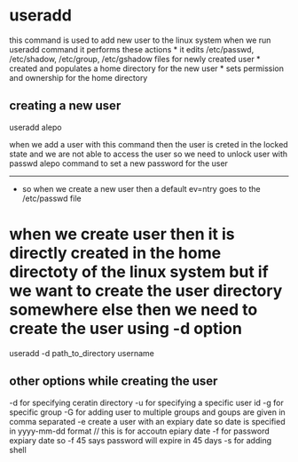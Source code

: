 # useradd 

this command is used to add new user to the linux system
when we run useradd command it performs these actions
    * it edits /etc/passwd, /etc/shadow, /etc/group, /etc/gshadow files for newly created user
    * created and populates a home directory for the new user
    * sets permission and ownership for the home directory



## creating a new user
useradd alepo

when we add a user with this command then the user is creted in the locked state and we are not able to access the user
so we need to unlock user with 
passwd alepo command to set a new password for the user



----------------
* so when we create a new user then a default ev=ntry goes to the /etc/passwd file




# when we create user then it is directly created in the home directoty of the linux system but if we want to create the user directory somewhere else then we need to create the user using -d option
useradd -d path_to_directory username


## other options while creating the user
-d for specifying ceratin directory
-u for specifying a specific user id
-g for specific group
-G for adding user to multiple groups and goups are given in comma separated
-e create a user with an expiary date so date is specified in yyyy-mm-dd format // this is for accoutn epiary date
-f for password expiary date so -f 45 says password will expire in 45 days
-s for adding shell
